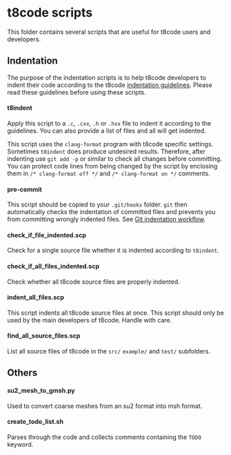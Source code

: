 # t8code scripts

This folder contains several scripts that are useful for t8code users and developers.

## Indentation

The purpose of the indentation scripts is to help t8code developers to indent their code according to the t8code [indentation guidelines](https://github.com/holke/t8code/wiki/Coding-Guideline#indentation). Please read these guidelines before using these scripts.

#### t8indent

Apply this script to a `.c`, `.cxx`, `.h` or `.hxx` file to indent it according to the guidelines.
You can also provide a list of files and all will get indented.

This script uses the `clang-format` program with t8code specific settings.
Sometimes `t8indent` does produce undesired results. Therefore, after indenting use `git add -p` or similar to check all changes before committing. You can protect code lines from being changed by the script by enclosing them in `/* clang-format off */` and `/* clang-format on */` comments.

#### pre-commit

This script should be copied to your `.git/hooks` folder. `git` then automatically checks the indentation of committed files and prevents you from committing wrongly indented files. See [Git indentation workflow](https://github.com/holke/t8code/wiki/Coding-Guideline#git-indentation-workflow).

#### check_if_file_indented.scp

Check for a single source file whether it is indented according to `t8indent`.

#### check_if_all_files_indented.scp

Check whether all t8code source files are properly indented.

#### indent_all_files.scp

This script indents all t8code source files at once. This script should only be used by the main developers of t8code. Handle with care.

#### find_all_source_files.scp

List all source files of t8code in the `src/` `example/` and `test/` subfolders.

## Others

#### su2_mesh_to_gmsh.py

Used to convert coarse meshes from an su2 format into msh format.

#### create_todo_list.sh

Parses through the code and collects comments containing the `TODO` keyword.
